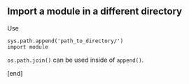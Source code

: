 ## Import a module in a different directory

Use 

~~~
sys.path.append('path_to_directory/')
import module
~~~

`os.path.join()` can be used inside of `append()`.

[end]
